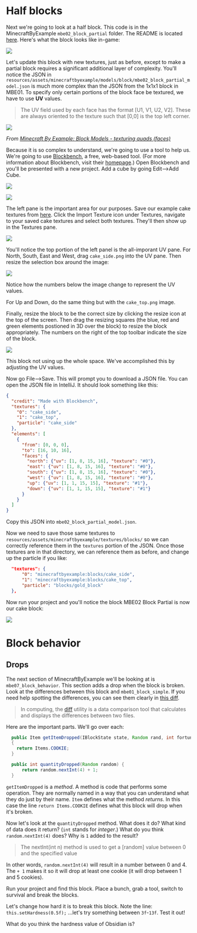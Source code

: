 # Half blocks

Next we're going to look at a half block. This code is in the MinecraftByExample `mbe02_block_partial` folder. The README is located [here](https://github.com/MinecraftU/MinecraftByExample/tree/master/src/main/java/minecraftbyexample/mbe02_block_partial). Here's what the block looks like in-game:

![](images/section_3/half_block.png)

Let's update this block with new textures, just as before, except to make a partial block requires a significant additional layer of complexity. You'll notice the JSON in `resources/assets/minecraftbyexample/models/block/mbe02_block_partial_model.json` is much more complex than the JSON from the 1x1x1 block in MBE01. To specify only certain portions of the block face be textured, we have to use **UV** values. 

>The UV field used by each face has the format [U1, V1, U2, V2]. These are always oriented to the texture such that [0,0] is the top left corner.

![](images/section_3/uv.png)

_From [Minecraft By Example: Block Models - texturing quads (faces)](http://greyminecraftcoder.blogspot.com/2014/12/block-models-texturing-quads-faces.html)_

Because it is so complex to understand, we're going to use a tool to help us. We're going to use [Blockbench](https://www.blockbench.net/web/), a free, web-based tool. (For more information about Blockbench, visit their [homepage](https://blockbench.net/).) Open Blockbench and you'll be presented with a new project. Add a cube by going Edit-->Add Cube.

![](images/section_3/blockbench.png)

![](images/section_3/add_cube.png)

The left pane is the important area for our purposes. Save our example cake textures from [here](images/sections_3/new_textures). Click the Import Texture icon under Textures, navigate to your saved cake textures and select both textures. They'll then show up in the Textures pane.

![](images/section_3/textures.png)

You'll notice the top portion of the left panel is the all-imporant UV pane. For North, South, East and West, drag `cake_side.png` into the UV pane. Then resize the selection box around the image:

![](images/section_3/resize_UV.png)

Notice how the numbers below the image change to represent the UV values.

For Up and Down, do the same thing but with the `cake_top.png` image.

Finally, resize the block to be the correct size by clicking the resize icon at the top of the screen. Then drag the resizing squares (the blue, red and green elements postioned in 3D over the block) to resize the block appropriately. The numbers on the right of the top toolbar indicate the size of the block. 

![](images/section_3/resize.png)

This block not using up the whole space. We've accomplished this by adjusting the UV values. 

Now go File-->Save. This will prompt you to download a JSON file. You can open the JSON file in IntelliJ. It should look something like this:

```json
{
  "credit": "Made with Blockbench",
  "textures": {
    "0": "cake_side",
    "1": "cake_top",
    "particle": "cake_side"
  },
  "elements": [
    {
      "from": [0, 0, 0],
      "to": [16, 10, 16],
      "faces": {
        "north": {"uv": [1, 8, 15, 16], "texture": "#0"},
        "east": {"uv": [1, 8, 15, 16], "texture": "#0"},
        "south": {"uv": [1, 8, 15, 16], "texture": "#0"},
        "west": {"uv": [1, 8, 15, 16], "texture": "#0"},
        "up": {"uv": [1, 1, 15, 15], "texture": "#1"},
        "down": {"uv": [1, 1, 15, 15], "texture": "#1"}
      }
    }
  ]
}
```

Copy this JSON into `mbe02_block_partial_model.json`.

Now we need to save those same textures to `resources/assets/minecraftbyexample/textures/blocks/` so we can correctly reference them in the `textures` portion of the JSON. Once those textures are in that directory, we can reference them as before, and change up the particle if you like:

```json
  "textures": {
      "0": "minecraftbyexample:blocks/cake_side",
      "1": "minecraftbyexample:blocks/cake_top",
      "particle": "blocks/gold_block"
  },
```

Now run your project and you'll notice the block MBE02 Block Partial is now our cake block:

![](images/section_3/new_cake.png)

# Block behavior

## Drops

The next section of MinecraftByExample we'll be looking at is `mbe07_block_behavior`. This section adds a drop when the block is broken. Look at the differences between this block and `mbe01_block_simple`. If you need help spotting the differences, you can see them clearly in [this diff](https://gist.github.com/dealingwith/5b2f5f8e38d9e210753be85713cfe6e4/revisions?diff=unified).

>In computing, the [diff](https://en.wikipedia.org/wiki/Diff) utility is a data comparison tool that calculates and displays the differences between two files.

Here are the important parts. We'll go over each:

```java
  public Item getItemDropped(IBlockState state, Random rand, int fortune)
  {
    return Items.COOKIE;
  }
```

```java
  public int quantityDropped(Random random) {
      return random.nextInt(4) + 1;
  }
```

`getItemDropped` is a _method_. A method is code that performs some operation. They are normally named in a way that you can understand what they do just by their name. `Item` defines what the method _returns_. In this case the line `return Items.COOKIE` defines what this block will drop when it's broken.

Now let's look at the `quantityDropped` method. What does it do? What kind of data does it return? (`int` stands for _integer_.) What do you think `random.nextInt(4)` does? Why is `1` added to the result?

>The nextInt(int n) method is used to get a [random] value between 0 and the specified value

In other words, `random.nextInt(4)` will result in a number between 0 and 4. The `+ 1` makes it so it will drop at least one cookie (it will drop between 1 and 5 cookies).

Run your project and find this block. Place a bunch, grab a tool, switch to survival and break the blocks. 

Let's change how hard it is to break this block. Note the line: `this.setHardness(0.5f);` ...let's try something between `3f`-`13f`. Test it out!

What do you think the hardness value of Obsidian is?
